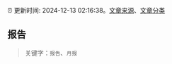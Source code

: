 :alarm_clock: 更新时间: 2024-12-13 02:16:38。[文章来源](/README.md)、[文章分类](/TAGS.md)

## 报告


> 关键字：`报告`、`月报`



